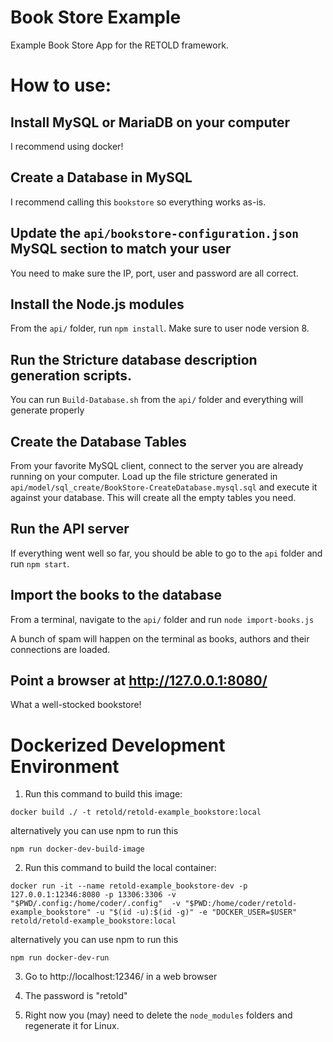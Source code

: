 # Book Store Example

Example Book Store App for the RETOLD framework.

# How to use:

## Install MySQL or MariaDB on your computer

I recommend using docker!

## Create a Database in MySQL

I recommend calling this `bookstore` so everything works as-is.

## Update the `api/bookstore-configuration.json` MySQL section to match your user

You need to make sure the IP, port, user and password are all correct.

## Install the Node.js modules

From the `api/` folder, run `npm install`.  Make sure to user node version 8.

## Run the Stricture database description generation scripts.

You can run `Build-Database.sh` from the `api/` folder and everything will generate properly

## Create the Database Tables

From your favorite MySQL client, connect to the server you are already running on your computer.  Load up the file stricture generated in `api/model/sql_create/BookStore-CreateDatabase.mysql.sql` and execute it against your database.  This will create all the empty tables you need.

## Run the API server

If everything went well so far, you should be able to go to the `api` folder and run `npm start`.

## Import the books to the database

From a terminal, navigate to the `api/` folder and run `node import-books.js`

A bunch of spam will happen on the terminal as books, authors and their connections are loaded.

## Point a browser at http://127.0.0.1:8080/

What a well-stocked bookstore!


# Dockerized Development Environment


1. Run this command to build this image:
```
docker build ./ -t retold/retold-example_bookstore:local
```

alternatively you can use npm to run this


```
npm run docker-dev-build-image
```

2. Run this command to build the local container:
```
docker run -it --name retold-example_bookstore-dev -p 127.0.0.1:12346:8080 -p 13306:3306 -v "$PWD/.config:/home/coder/.config"  -v "$PWD:/home/coder/retold-example_bookstore" -u "$(id -u):$(id -g)" -e "DOCKER_USER=$USER" retold/retold-example_bookstore:local
```

alternatively you can use npm to run this

```
npm run docker-dev-run
```

3. Go to http://localhost:12346/ in a web browser

4. The password is "retold"

5. Right now you (may) need to delete the `node_modules` folders and regenerate it for Linux.